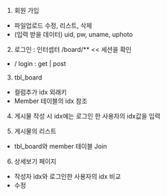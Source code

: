 1. 회원 가입 
- 파일업로드 수정, 리스트, 삭제
- (입력 받을 데이터) uid, pw, uname, uphoto


2. 로그인 : 인터셉터 /board/** << 세션을 확인
- / login : get | post

3. tbl_board 
- 컬럼추가 idx 외래키
- Member 테이블의 idx 참조

4. 게시물 작성 시 idx에는 로그인 한 사용자의 idx값을 입력

5. 게시물의 리스트 
- tbl_board와 member 테이블 Join

6. 상세보기 페이지
- 작성자 idx와 로그인한 사용자의 idx 비교
- 수정